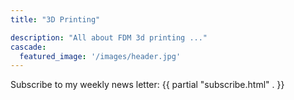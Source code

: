 ```yaml
---
title: "3D Printing"

description: "All about FDM 3d printing ..."
cascade:
  featured_image: '/images/header.jpg'
---
```


Subscribe to my weekly news letter: {{ partial "subscribe.html" . }}